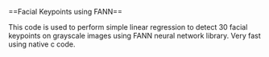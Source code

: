 ==Facial Keypoints using FANN==

This code is used to perform simple linear regression to detect 30 facial keypoints on grayscale images using FANN neural network library. Very fast using native c code.
